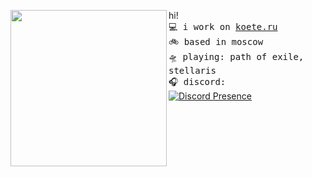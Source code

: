 <a href="https://tenor.com/ru/view/chibi-anime-gif-21013141"><img align="left" width="250" src="https://media.tenor.com/lCs1cxTz2ywAAAAi/chibi-anime.gif"></a>   hi! <br> <samp>
  💻 i work on [koete.ru](https://koete.ru)<br> 
  🚲 based in moscow <br>
  🛸 playing: path of exile, stellaris <br>
  🎧 discord:<br></samp>
[![Discord Presence](https://lanyard.cnrad.dev/api/274874981169758209?&bg=0D1117)](https://discord.com/users/274874981169758209)<br>
<br><br><br><br><br>
<samp>

